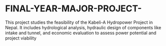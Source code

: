 # FINAL-YEAR-MAJOR-PROJECT-
This project studies the feasibility of the Kabeli-A Hydropower Project in Nepal. It includes hydrological analysis, hydraulic design of components like intake and tunnel, and economic evaluation to assess power potential and project viability
